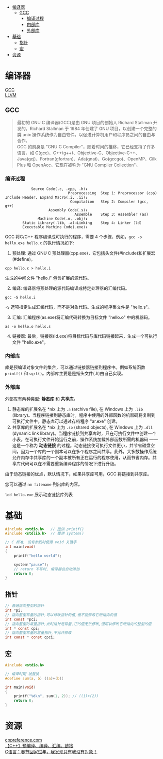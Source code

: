 <!-- TOC -->

- [编译器](#编译器)
    - [GCC](#gcc)
        - [编译过程](#编译过程)
        - [内部库](#内部库)
        - [外部库](#外部库)
- [基础](#基础)
    - [指针](#指针)
    - [宏](#宏)
- [资源](#资源)

<!-- /TOC -->

# 编译器

[GCC](http://gcc.gnu.org/)<br>
[LLVM](http://llvm.org/)<br>

## GCC

> 最初的 GNU C 编译器(GCC)是由 GNU 项目的创始人 Richard Stallman 开发的。Richard Stallman 于 1984 年创建了 GNU 项目，以创建一个完整的类 unix 操作系统作为自由软件，以促进计算机用户和程序员之间的自由与合作。<br>
> GCC 的前身是 "GNU C Compiler"，随着时间的推移，它已经支持了许多语言，如 C(gcc)、C++(g++)、Objective-C、Objective-C++、Java(gcj)、Fortran(gfortran)、Ada(gnat)、Go(gccgo)、OpenMP、Cilk Plus 和 OpenAcc。它现在被称为 "GNU Compiler Collection"。

### 编译过程

```shell
            Source Code(.c, .cpp, .h)↓
                             Preprocessing  Step 1: Preprocessor (cpp)
Include Header, Expand Macro(.i, .ii)↓
                              Compilation   Step 2: Compiler (gcc, g++)
                    Assembly Code(.s)↓
                                Assemble    Step 3: Assembler (as)
               Machine Code(.o, .obj)↓
        Static Library(.lib, .a)→Linking    Step 4: Linker (ld)
        Executable Machine Code(.exe)↓
```

GCC 将C/C++ 程序编译成可执行的程序，需要 4 个步骤，例如，`gcc -o hello.exe hello.c` 的执行情况如下:

1. 预处理: 通过 GNU C 预处理器(cpp.exe)，它包括头文件(#include)和扩展宏(#define)。

```shell
cpp hello.c > hello.i
```

生成的中间文件 "hello.i" 包含扩展的源代码。

2. 编译: 编译器将预处理的源代码编译成特定处理器的汇编代码。

```shell
gcc -S hello.i
```

`-S` 选项指定生成汇编代码，而不是对象代码。生成的程序集文件是 "hello.s"。

3. 汇编: 汇编程序(as.exe)将汇编代码转换为目标文件 "hello.o" 中的机器码。

```shell
as -o hello.o hello.s
```

4. 链接器: 最后，链接器(ld.exe)将目标代码与库代码链接起来，生成一个可执行文件 "hello.exe"。

### 内部库

库是预编译对象文件的集合，可以通过链接器链接到程序中。例如系统函数 `printf()` 和 `sqrt()`。内部库主要是是指头文件(.h)由自己实现。

### 外部库

外部库有两种类型: **静态库** 和 **共享库**。

1. 静态库的扩展名在 *nix 上为 `.a` (archive file), 在 Windows 上为 `.lib` (library)。当程序链接到静态库时，程序中使用的外部函数的机器码将复制到可执行文件中。静态库可以通过存档程序 "ar.exe" 创建。
2. 共享库的扩展名在 *nix 上为 `.so` (shared objects), 在 Windows 上为 `.dll` (dynamic link library)。当程序链接到共享库时，只在可执行文件中创建一个小表。在可执行文件开始运行之前，操作系统加载外部函数所需的机器码 —— 这是一个称为 **动态链接** 的过程。动态链接使可执行文件更小，并节省磁盘空间，因为一个库的一个副本可以在多个程序之间共享。此外，大多数操作系统允许内存中共享库的一个副本被所有正在运行的程序使用，从而节省内存。共享库代码可以在不需要重新编译程序的情况下进行升级。

由于动态链接的优点，默认情况下，如果共享库可用，GCC 将链接到共享库。

您可以通过 `nm filename` 列出库的内容。

`ldd hello.exe` 展示动态链接库列表

# 基础

```c
#include <stdio.h>   // 提供 printf()
#include <stdlib.h>  // 提供 system()

// C 标准, 没有参数时使用 void 关键字
int main(void) 
{
    printf("hello world");

    system("pause");
    // return 不写时, 编译器会自动添加
    return 0;
}
```

## 指针

```c
// 普通指向整型的指针
int *pi;
// 指向整型常量的指针,可以修改指针的值,但不能修改它所指向的值
int const *pci;
// 指向整型的常量指针,此时指针是常量,它的值无法修改,但可以修改它所指向的整型的值
int * const cpi;
// 指向整型常量的常量指针,不允许修改
int const * const cpci;
```

## 宏

```c
#include <stdio.h>

// 编译时期 被替换
#define sum(a, b) ((a)+(b))

int main(void)
{
    printf("%d\n", sum(1, 2)); // ((1)+(2))
    return 0;
}
```

# 资源

[cppreference.com](https://en.cppreference.com/w/)<br>
[【C++】预编译、编译、汇编、链接](https://blog.csdn.net/weixin_40740059/article/details/84075653)<br>
[C语言：春节回家过年，我发现只有我没有对象！](https://mp.weixin.qq.com/s/QT6abxt5evqxU8kDuhfdHQ)<br>